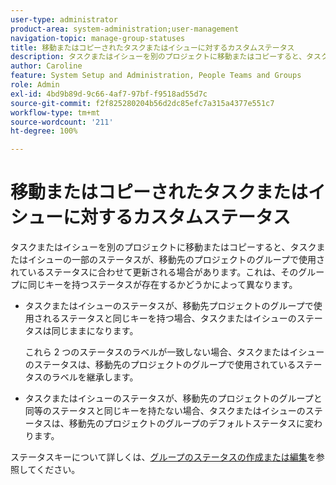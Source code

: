 ```yaml
---
user-type: administrator
product-area: system-administration;user-management
navigation-topic: manage-group-statuses
title: 移動またはコピーされたタスクまたはイシューに対するカスタムステータス
description: タスクまたはイシューを別のプロジェクトに移動またはコピーすると、タスクまたはイシューの一部のステータスが、移動先のプロジェクトのグループで使用されているステータスに合わせて更新される場合があります。
author: Caroline
feature: System Setup and Administration, People Teams and Groups
role: Admin
exl-id: 4bd9b89d-9c66-4af7-97bf-f9518ad55d7c
source-git-commit: f2f825280204b56d2dc85efc7a315a4377e551c7
workflow-type: tm+mt
source-wordcount: '211'
ht-degree: 100%

---
```


# 移動またはコピーされたタスクまたはイシューに対するカスタムステータス

タスクまたはイシューを別のプロジェクトに移動またはコピーすると、タスクまたはイシューの一部のステータスが、移動先のプロジェクトのグループで使用されているステータスに合わせて更新される場合があります。これは、そのグループに同じキーを持つステータスが存在するかどうかによって異なります。

* タスクまたはイシューのステータスが、移動先プロジェクトのグループで使用されるステータスと同じキーを持つ場合、タスクまたはイシューのステータスは同じままになります。

  これら 2 つのステータスのラベルが一致しない場合、タスクまたはイシューのステータスは、移動先のプロジェクトのグループで使用されているステータスのラベルを継承します。

* タスクまたはイシューのステータスが、移動先のプロジェクトのグループと同等のステータスと同じキーを持たない場合、タスクまたはイシューのステータスは、移動先のプロジェクトのグループのデフォルトステータスに変わります。

ステータスキーについて詳しくは、[グループのステータスの作成または編集](../../../administration-and-setup/manage-groups/manage-group-statuses/create-or-edit-a-group-status.md)を参照してください。
